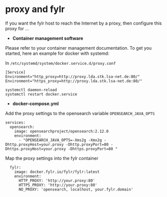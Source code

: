 # proxy and fylr

If you want the fylr host to reach the Internet by a proxy, then configure this proxy for …

* **Container management software**

Please refer to your container management documentation. To get you started, here an example for docker with systemd:

In `/etc/systemd/system/docker.service.d/proxy.conf`

```
[Service]
Environment="http_proxy=http://proxy.lda.stk.lsa-net.de:80/"
Environment="https_proxy=http://proxy.lda.stk.lsa-net.de:80/"
```

```
systemctl daemon-reload
systemctl restart docker.service
```

* **docker-compose.yml**

Add the proxy settings to the opensearch variable `OPENSEARCH_JAVA_OPTS`

```
services:
  opensearch:
    image: opensearchproject/opensearch:2.12.0
    environment:
      - "OPENSEARCH_JAVA_OPTS=-Xms2g -Xmx2g -Dhttp.proxyHost=your.proxy -Dhttp.proxyPort=80 -Dhttps.proxyHost=your.proxy -Dhttps.proxyPort=80 "
```

Map the proxy settings into the fylr container

```
  fylr:
    image: docker.fylr.io/fylr/fylr:latest
    environment:
      HTTP_PROXY: 'http://your.proxy:80'
      HTTPS_PROXY: 'http://your.proxy:80'
      NO_PROXY: 'opensearch, localhost, your.fylr.domain'
```
